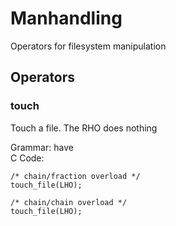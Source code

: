# Manhandling
Operators for filesystem manipulation
## Operators
### touch
Touch a file. The RHO does nothing  

Grammar: have  
C Code:  

    /* chain/fraction overload */
    touch_file(LHO);  

    /* chain/chain overload */
    touch_file(LHO);  

